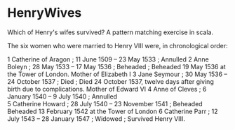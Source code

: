 # HenryWives
Which of Henry's wifes survived? A pattern matching exercise in scala.

The six women who were married to Henry VIII were, in chronological order:

1 	Catherine of Aragon ;	11 June 1509 – 23 May 1533 ;	Annulled 
2 	Anne Boleyn ;	28 May 1533 – 17 May 1536 ;	Beheaded ;	Beheaded 19 May 1536 at the Tower of London.
Mother of Elizabeth I
3 	Jane Seymour ;	30 May 1536 – 24 October 1537 ;	Died ;	Died 24 October 1537, twelve days after giving birth due to complications.
Mother of Edward VI
4 	Anne of Cleves ;	6 January 1540 – 9 July 1540 ;	Annulled 	
5 	Catherine Howard ;	28 July 1540 – 23 November 1541 ;	Beheaded 	Beheaded 13 February 1542 at the Tower of London
6 	Catherine Parr ;	12 July 1543 – 28 January 1547 ;	Widowed ;	Survived Henry VIII. 

